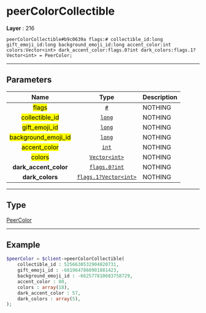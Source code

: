# peerColorCollectible

**Layer** : 216

```tl
peerColorCollectible#b9c0639a flags:# collectible_id:long gift_emoji_id:long background_emoji_id:long accent_color:int colors:Vector<int> dark_accent_color:flags.0?int dark_colors:flags.1?Vector<int> = PeerColor;
```

---

## Parameters

| Name | Type | Description |
| :---: | :---: | :--- |
| <mark>flags</mark> | [`#`](type/#) | NOTHING |
| <mark>collectible_id</mark> | [`long`](type/long) | NOTHING |
| <mark>gift_emoji_id</mark> | [`long`](type/long) | NOTHING |
| <mark>background_emoji_id</mark> | [`long`](type/long) | NOTHING |
| <mark>accent_color</mark> | [`int`](type/int) | NOTHING |
| <mark>colors</mark> | [`Vector<int>`](type/int) | NOTHING |
| **dark_accent_color** | [`flags.0?int`](type/int) | NOTHING |
| **dark_colors** | [`flags.1?Vector<int>`](type/int) | NOTHING |

---

## Type

[PeerColor](type/PeerColor)

---

## Example

```php
$peerColor = $client->peerColorCollectible(
	collectible_id : 5256630532904820731,
	gift_emoji_id : -6819647860901881423,
	background_emoji_id : -662577810683758729,
	accent_color : 80,
	colors : array(18),
	dark_accent_color : 57,
	dark_colors : array(5),
);
```